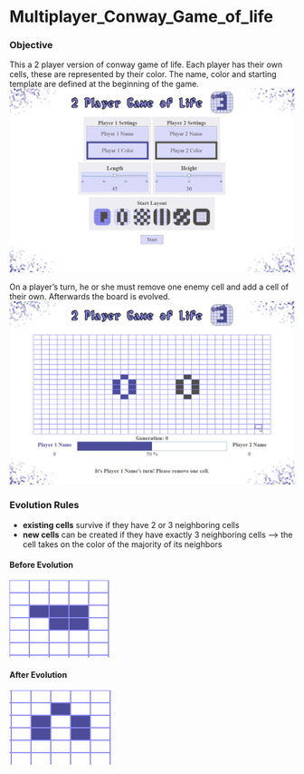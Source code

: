 # Multiplayer_Conway_Game_of_life

### Objective
This a 2 player version of conway game of life. Each player has their own cells, these are represented by their color.
The name, color and starting template are defined at the beginning of the game.
![](imagesReadMe/setupScreen.png)

On a player’s turn, he or she must remove one enemy cell and add a cell of their own. Afterwards the board is evolved.
![](imagesReadMe/startLayout.png)



### Evolution Rules
- **existing cells** survive if they have 2 or 3 neighboring cells
- **new cells** can be created if they have exactly 3 neighboring cells --> the cell takes on the color of the majority of its neighbors

#### Before Evolution
![](imagesReadMe/before_evo.png)

#### After Evolution

![](imagesReadMe/after_evo.png)


